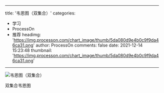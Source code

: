 
---
title: '韦恩图（双集合）'
categories: 
 - 学习
 - ProcessOn
 - 推荐
headimg: 'https://img.processon.com/chart_image/thumb/5da080d9e4b0c9f9da46ca31.png'
author: ProcessOn
comments: false
date: 2021-12-14 15:23:48
thumbnail: 'https://img.processon.com/chart_image/thumb/5da080d9e4b0c9f9da46ca31.png'
---

<div>   
<img class="thumb" alt="韦恩图（双集合）" src="https://img.processon.com/chart_image/thumb/5da080d9e4b0c9f9da46ca31.png" referrerpolicy="no-referrer">
<p>双集合韦恩图</p>  
</div>
            